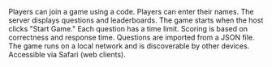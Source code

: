 Players can join a game using a code.
Players can enter their names.
The server displays questions and leaderboards.
The game starts when the host clicks "Start Game."
Each question has a time limit.
Scoring is based on correctness and response time.
Questions are imported from a JSON file.
The game runs on a local network and is discoverable by other devices.
Accessible via Safari (web clients).